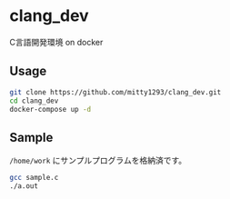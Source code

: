 # clang_dev
C言語開発環境 on docker

## Usage
```bash
git clone https://github.com/mitty1293/clang_dev.git
cd clang_dev
docker-compose up -d
```

## Sample
`/home/work` にサンプルプログラムを格納済です。
```bash
gcc sample.c
./a.out
```